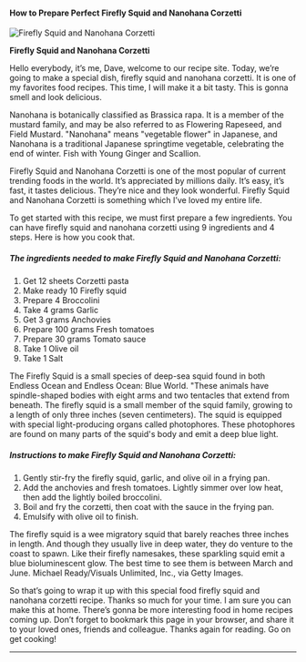             

#### How to Prepare Perfect Firefly Squid and Nanohana Corzetti

![Firefly Squid and Nanohana Corzetti](https://img-global.cpcdn.com/recipes/4584674610380800/751x532cq70/firefly-squid-and-nanohana-corzetti-recipe-main-photo.jpg)

**Firefly Squid and Nanohana Corzetti**

Hello everybody, it’s me, Dave, welcome to our recipe site. Today, we’re going to make a special dish, firefly squid and nanohana corzetti. It is one of my favorites food recipes. This time, I will make it a bit tasty. This is gonna smell and look delicious.

Nanohana is botanically classified as Brassica rapa. It is a member of the mustard family, and may be also referred to as Flowering Rapeseed, and Field Mustard. "Nanohana" means "vegetable flower" in Japanese, and Nanohana is a traditional Japanese springtime vegetable, celebrating the end of winter. Fish with Young Ginger and Scallion.

Firefly Squid and Nanohana Corzetti is one of the most popular of current trending foods in the world. It’s appreciated by millions daily. It’s easy, it’s fast, it tastes delicious. They’re nice and they look wonderful. Firefly Squid and Nanohana Corzetti is something which I’ve loved my entire life.

To get started with this recipe, we must first prepare a few ingredients. You can have firefly squid and nanohana corzetti using 9 ingredients and 4 steps. Here is how you cook that.

##### The ingredients needed to make Firefly Squid and Nanohana Corzetti:

1.  Get 12 sheets Corzetti pasta
2.  Make ready 10 Firefly squid
3.  Prepare 4 Broccolini
4.  Take 4 grams Garlic
5.  Get 3 grams Anchovies
6.  Prepare 100 grams Fresh tomatoes
7.  Prepare 30 grams Tomato sauce
8.  Take 1 Olive oil
9.  Take 1 Salt

The Firefly Squid is a small species of deep-sea squid found in both Endless Ocean and Endless Ocean: Blue World. "These animals have spindle-shaped bodies with eight arms and two tentacles that extend from beneath. The firefly squid is a small member of the squid family, growing to a length of only three inches (seven centimeters). The squid is equipped with special light-producing organs called photophores. These photophores are found on many parts of the squid's body and emit a deep blue light.

##### Instructions to make Firefly Squid and Nanohana Corzetti:

1.  Gently stir-fry the firefly squid, garlic, and olive oil in a frying pan.
2.  Add the anchovies and fresh tomatoes. Lightly simmer over low heat, then add the lightly boiled broccolini.
3.  Boil and fry the corzetti, then coat with the sauce in the frying pan.
4.  Emulsify with olive oil to finish.

The firefly squid is a wee migratory squid that barely reaches three inches in length. And though they usually live in deep water, they do venture to the coast to spawn. Like their firefly namesakes, these sparkling squid emit a blue bioluminescent glow. The best time to see them is between March and June. Michael Ready/Visuals Unlimited, Inc., via Getty Images.

So that’s going to wrap it up with this special food firefly squid and nanohana corzetti recipe. Thanks so much for your time. I am sure you can make this at home. There’s gonna be more interesting food in home recipes coming up. Don’t forget to bookmark this page in your browser, and share it to your loved ones, friends and colleague. Thanks again for reading. Go on get cooking!

* * *